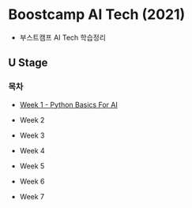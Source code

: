 # Boostcamp AI Tech (2021)

* 부스트캠프 AI Tech 학습정리

## U Stage

### 목차

* [Week 1 - Python Basics For AI](https://github.com/shlee4290/Boostcamp_AI_Tech/blob/main/Week1/Week1.md)

* Week 2

* Week 3

* Week 4

* Week 5

* Week 6

* Week 7
